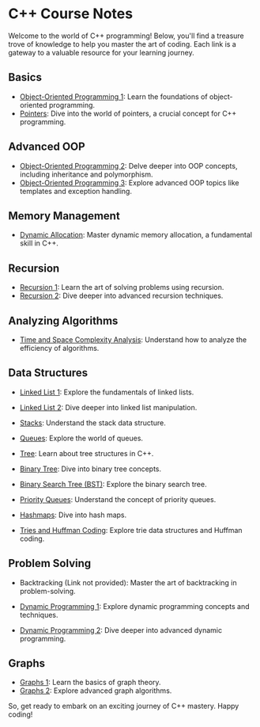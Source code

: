# C++ Course Notes

Welcome to the world of C++ programming! Below, you'll find a treasure trove of knowledge to help you master the art of coding. Each link is a gateway to a valuable resource for your learning journey.

## Basics

* [Object-Oriented Programming 1](https://drive.google.com/file/d/1WxjwqwKe65xcjnxv3v1ThJkYB_W9MPt4/view?usp=share_link): Learn the foundations of object-oriented programming.
* [Pointers](https://drive.google.com/file/d/1uw7iJbDEVQWarglO7ErNlQaXsARsa3xX/view?usp=share_link): Dive into the world of pointers, a crucial concept for C++ programming.

## Advanced OOP

* [Object-Oriented Programming 2](https://drive.google.com/file/d/10N7NimW6ua7meRUjrTX1l69XwmCahOlS/view?usp=share_link): Delve deeper into OOP concepts, including inheritance and polymorphism.
* [Object-Oriented Programming 3](https://drive.google.com/file/d/138GAg4umwd5uKiOMpTzJ_TdNkG8YpXuv/view?usp=share_link): Explore advanced OOP topics like templates and exception handling.

## Memory Management

* [Dynamic Allocation](https://drive.google.com/file/d/1El5GEmfBATRX7olYyGHKjAiMcX2qd4g-/view?usp=share_link): Master dynamic memory allocation, a fundamental skill in C++.

## Recursion

* [Recursion 1](https://drive.google.com/file/d/1MDEL1XoIA0j6YmsFQxxc96incxPLD-Rw/view?usp=share_link): Learn the art of solving problems using recursion.
* [Recursion 2](https://drive.google.com/file/d/18bA8cKW5LFGN0b3sFlNBXouk_nULIvle/view?usp=share_link): Dive deeper into advanced recursion techniques.

## Analyzing Algorithms

* [Time and Space Complexity Analysis](https://drive.google.com/file/d/1JruW5IjRaIfPvJaE09nA5WswUeI0s3pH/view?usp=share_link): Understand how to analyze the efficiency of algorithms.

## Data Structures

* [Linked List 1](https://drive.google.com/file/d/1-UFsvr9Uw41r0VFBQcSlYQ7qzjrONEbD/view?usp=share_link): Explore the fundamentals of linked lists.
* [Linked List 2](https://drive.google.com/file/d/17VV8SGudQnW7zefiyai7w3-05X4g9ltD/view?usp=share_link): Dive deeper into linked list manipulation.

* [Stacks](https://drive.google.com/file/d/1gBECEEH_5nDzLSDHoAg2uEp2uedT18MR/view?usp=share_link): Understand the stack data structure.
* [Queues](https://drive.google.com/file/d/1-c7dhjuO0CfniuzGe9_FYd2NDCLg79Os/view?usp=share_link): Explore the world of queues.

* [Tree](https://drive.google.com/file/d/1Net8nA_FuQ3PiV3PXzbIdRZmL0XPOhXI/view?usp=share_link): Learn about tree structures in C++.
* [Binary Tree](https://drive.google.com/file/d/16MMpkDfQapCYAT54tFDniJcI7TrCSuVJ/view?usp=share_link): Dive into binary tree concepts.
* [Binary Search Tree (BST)](https://drive.google.com/file/d/1vu4akE1hB7ZJQxQ_mHlrs1qVEvjI1dpI/view?usp=share_link): Explore the binary search tree.

* [Priority Queues](https://drive.google.com/file/d/1kgptjhW55D4CUMUM6FF3xHIDeXbTbalk/view?usp=share_link): Understand the concept of priority queues.
* [Hashmaps](https://drive.google.com/file/d/1GFORcOGWk6JxHBMAv_SbPbcXnqJcN7Lu/view?usp=share_link): Dive into hash maps.

* [Tries and Huffman Coding](https://drive.google.com/file/d/1ygbfInknW50NjeXHa76r9XPABetOJjgN/view?usp=share_link): Explore trie data structures and Huffman coding.

## Problem Solving

* Backtracking (Link not provided): Master the art of backtracking in problem-solving.

* [Dynamic Programming 1](https://drive.google.com/file/d/1l8Gm6onHnxPebImQgKHyWJlIqPheeyJs/view?usp=share_link): Explore dynamic programming concepts and techniques.
* [Dynamic Programming 2](https://drive.google.com/file/d/121SAs4omuJOMQxlVmSgX5yKxDy-OUfhQ/view?usp=share_link): Dive deeper into advanced dynamic programming.

## Graphs

* [Graphs 1](https://drive.google.com/file/d/1se_vdVhAPfGq8lhKcUGNH5xLRzY25BJC/view?usp=share_link): Learn the basics of graph theory.
* [Graphs 2](https://drive.google.com/file/d/1xiSczmJa4zASaGfN8i-sdOVz_5lX9L8p/view?usp=share_link): Explore advanced graph algorithms.

So, get ready to embark on an exciting journey of C++ mastery. Happy coding!
